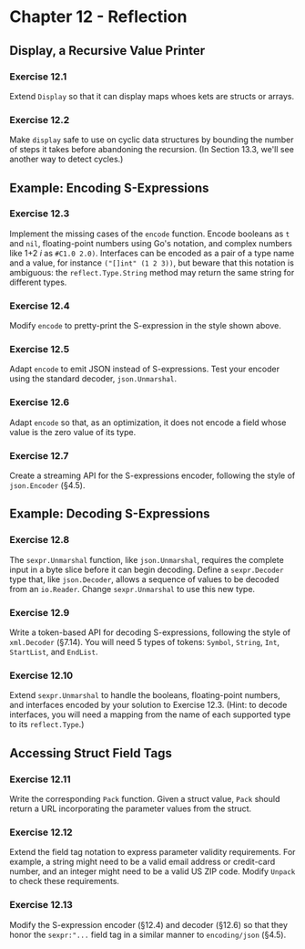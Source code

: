 # Chapter 12 - Reflection

## Display, a Recursive Value Printer

### Exercise 12.1
Extend `Display` so that it can display maps whoes kets are structs or arrays.

### Exercise 12.2
Make `display` safe to use on cyclic data structures by bounding the number of
steps it takes before abandoning the recursion. (In Section 13.3, we'll see
another way to detect cycles.)

## Example: Encoding S-Expressions

### Exercise 12.3
Implement the missing cases of the `encode` function. Encode booleans as `t` and
`nil`, floating-point numbers using Go's notation, and complex numbers like
1+2 _i_ as `#C1.0 2.0)`. Interfaces can be encoded as a pair of a type name and
a value, for instance `("[]int" (1 2 3))`, but beware that this notation is
ambiguous: the `reflect.Type.String` method may return the same string for
different types.

### Exercise 12.4
Modify `encode` to pretty-print the S-expression in the style shown above.

### Exercise 12.5
Adapt `encode` to emit JSON instead of S-expressions. Test your encoder using
the standard decoder, `json.Unmarshal`.

### Exercise 12.6
Adapt `encode` so that, as an optimization, it does not encode a field whose
value is the zero value of its type.

### Exercise 12.7
Create a streaming API for the S-expressions encoder, following the style of
`json.Encoder` (§4.5).

## Example: Decoding S-Expressions

### Exercise 12.8
The `sexpr.Unmarshal` function, like `json.Unmarshal`, requires the complete
input in a byte slice before it can begin decoding. Define a `sexpr.Decoder`
type that, like `json.Decoder`, allows a sequence of values to be decoded from
an `io.Reader`. Change `sexpr.Unmarshal` to use this new type.

### Exercise 12.9
Write a token-based API for decoding S-expressions, following the style of
`xml.Decoder` (§7.14). You will need 5 types of tokens: `Symbol`, `String`,
`Int`, `StartList`, and `EndList`.

### Exercise 12.10
Extend `sexpr.Unmarshal` to handle the booleans, floating-point numbers, and
interfaces encoded by your solution to Exercise 12.3. (Hint: to decode
interfaces, you will need a mapping from the name of each supported type to
its `reflect.Type`.)

## Accessing Struct Field Tags

### Exercise 12.11
Write the corresponding `Pack` function. Given a struct value, `Pack` should
return a URL incorporating the parameter values from the struct.

### Exercise 12.12
Extend the field tag notation to express parameter validity requirements. For
example, a string might need to be a valid email address or credit-card number,
and an integer might need to be a valid US ZIP code. Modify `Unpack` to check
these requirements.

### Exercise 12.13
Modify the S-expression encoder (§12.4) and decoder (§12.6) so that they honor
the `sexpr:"...` field tag in a similar manner to `encoding/json` (§4.5).
